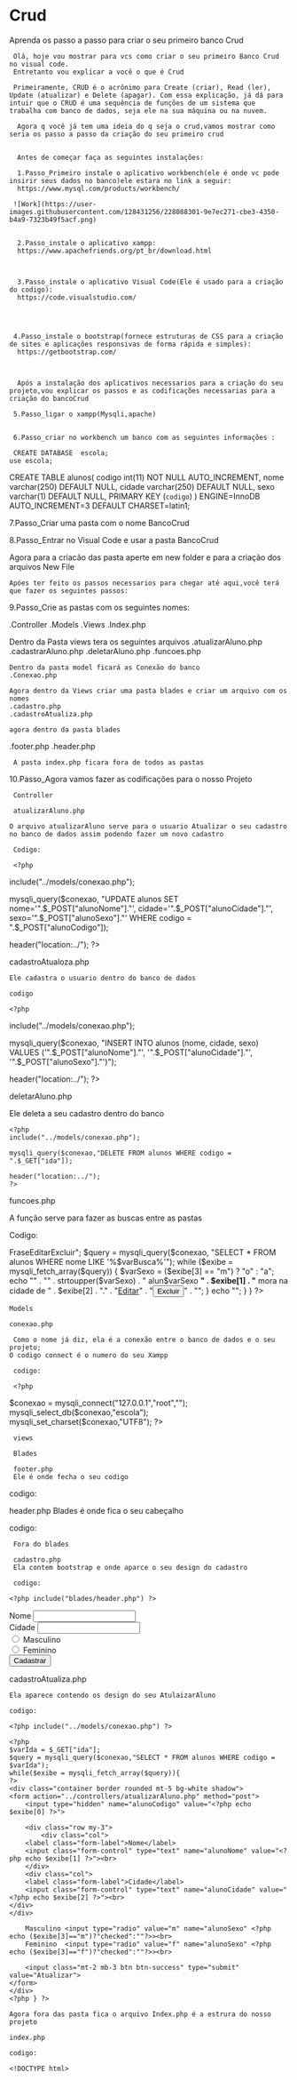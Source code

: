 
# Crud
Aprenda os passo a passo para criar o seu primeiro banco Crud
 

     Olá, hoje vou mostrar para vcs como criar o seu primeiro Banco Crud no visual code.
     Entretanto vou explicar a você o que é Crud

     Primeiramente, CRUD é o acrônimo para Create (criar), Read (ler), Update (atualizar) e Delete (apagar). Com essa explicação, já dá para intuir que o CRUD é uma sequência de funções de um sistema que trabalha com banco de dados, seja ele na sua máquina ou na nuvem.

      Agora q você já tem uma ideia do q seja o crud,vamos mostrar como seria os passo a passo da criação do seu primeiro crud
       

      Antes de começar faça as seguintes instalações:

      1.Passo_Primeiro instale o aplicativo workbench(ele é onde vc pode insirir seus dados no banco)ele estara no link a seguir:
      https://www.mysql.com/products/workbench/
      
     ![Work](https://user-images.githubusercontent.com/128431256/228088301-9e7ec271-cbe3-4350-b4a9-7323b49f5acf.png)


      2.Passo_instale o aplicativo xampp:
      https://www.apachefriends.org/pt_br/download.html

      
 
      3.Passo_instale o aplicativo Visual Code(Ele é usado para a criação do codigo):
      https://code.visualstudio.com/
      
     

 
     4.Passo_instale o bootstrap(fornece estruturas de CSS para a criação de sites e aplicações responsivas de forma rápida e simples):
      https://getbootstrap.com/
      
      
      
      Após a instalação dos aplicativos necessarios para a criação do seu projeto,vou explicar os passos e as codificações necessarias para a criação do bancoCrud
    
     5.Passo_ligar o xampp(Mysqli,apache)


     6.Passo_criar no workbench um banco com as seguintes informações :

     CREATE DATABASE  escola;
    use escola;

   CREATE TABLE  alunos(
   codigo int(11) NOT NULL AUTO_INCREMENT,
   nome varchar(250) DEFAULT NULL,
   cidade varchar(250) DEFAULT NULL,
   sexo varchar(1) DEFAULT NULL,
   PRIMARY KEY (`codigo`)
  )  ENGINE=InnoDB AUTO_INCREMENT=3 DEFAULT CHARSET=latin1;

  7.Passo_Criar uma pasta com o nome BancoCrud

  8.Passo_Entrar no Visual Code e usar a pasta BancoCrud

   Agora para a criacão das pasta aperte em new folder e para a criação dos arquivos New File

    Apóes ter feito os passos necessarios para chegar até aqui,você terá que fazer os seguintes passos:
   
   9.Passo_Crie as pastas com os seguintes nomes:

   .Controller
   .Models
   .Views
   .Index.php
   
   Dentro da Pasta views tera os seguintes arquivos 
   .atualizarAluno.php
   .cadastrarAluno.php
   .deletarAluno.php
   .funcoes.php

    Dentro da pasta model ficará as Conexão do banco
    .Conexao.php

    Agora dentro da Views criar uma pasta blades e criar um arquivo com os nomes
    .cadastro.php
    .cadastroAtualiza.php

    agora dentro da pasta blades
   .footer.php
   .header.php

     A pasta index.php ficara fora de todos as pastas 


   10.Passo_Agora vamos fazer as codificações para o nosso Projeto


     Controller

     atualizarAluno.php

    O arquivo atualizarAluno serve para o usuario Atualizar o seu cadastro no banco de dados assim podendo fazer um novo cadastro

     Codigo:

     <?php
   include("../models/conexao.php");

   mysqli_query($conexao, "UPDATE alunos SET nome='".$_POST["alunoNome"]."', cidade='".$_POST["alunoCidade"]."', sexo='".$_POST["alunoSexo"]."' WHERE codigo = ".$_POST["alunoCodigo"]);

   header("location:../");
   ?>
    
   cadastroAtualoza.php 

    Ele cadastra o usuario dentro do banco de dados 

    codigo

    <?php
  include("../models/conexao.php");

  mysqli_query($conexao, "INSERT INTO alunos (nome, cidade, sexo) VALUES ('".$_POST["alunoNome"]."', '".$_POST["alunoCidade"]."', '".$_POST["alunoSexo"]."')");

  header("location:../");
  ?>

  deletarAluno.php

   Ele deleta a seu cadastro dentro do banco
  
    <?php
    include("../models/conexao.php");

    mysqli_query($conexao,"DELETE FROM alunos WHERE codigo = ".$_GET["ida"]);

    header("location:../");
    ?>


   funcoes.php

   A função serve para fazer as buscas entre as pastas 

   Codigo:

   <?php
function mostrarDados()
{
    include("models/conexao.php");
    if (empty($_POST["buscar"])) {
        echo "Nenhum resultado";
    } else {
        $varBusca = $_POST["buscar"];

        echo "<table class='table table-bordered table-striped table-hover' border='1' width='450'><tr><td>Frase</td><td>Editar</td><td>Excluir</td></tr>";

        $query = mysqli_query($conexao, "SELECT * FROM alunos WHERE nome LIKE '%$varBusca%'");
        while ($exibe = mysqli_fetch_array($query)) {
            $varSexo = ($exibe[3] == "m") ? "o" : "a";
            echo "<tr>" .
                "<td>" . strtoupper($varSexo) . " alun$varSexo <b>" . $exibe[1] . "</b> mora na cidade de " . $exibe[2] . ".</td>" .
                "<td><a href='views/cadastroAtualiza.php?ida=" . $exibe[0] . "'><buttom type='button' class='btn btn-secondary'>Editar</button></a></td>" .
                "<td><a href='controllers/deletarAluno.php?ida=" . $exibe[0] . "'><button type='button' class='btn btn-danger'>Excluir</button></a></td>" .
                "</tr>";
        }

        echo "</table>";
    }

}
?>


    Models

    conexao.php

     Como o nome já diz, ela é a conexão entre o banco de dados e o seu projeto;
    O codigo connect é o numero do seu Xampp

     codigo:

     <?php
$conexao = mysqli_connect("127.0.0.1","root","");
           mysqli_select_db($conexao,"escola");
           mysqli_set_charset($conexao,"UTF8");
 ?>


     views 

     Blades

     footer.php
     Ele é onde fecha o seu codigo

 codigo:
     <script src="https://cdn.jsdelivr.net/npm/bootstrap@5.3.0-alpha1/dist/js/bootstrap.bundle.min.js" integrity="sha384-w76AqPfDkMBDXo30jS1Sgez6pr3x5MlQ1ZAGC+nuZB+EYdgRZgiwxhTBTkF7CXvN" crossorigin="anonymous"></script>
</body>
</html>

  header.php
 Blades é onde fica o seu cabeçalho
 
 codigo:
    <!DOCTYPE html>
<html lang="pt-br">
<head>
    <meta charset="UTF-8">
    <meta http-equiv="X-UA-Compatible" content="IE=edge">
    <meta name="viewport" content="width=device-width, initial-scale=1.0">
    <title>PHP - Revisão</title>
    <link href="https://cdn.jsdelivr.net/npm/bootstrap@5.3.0-alpha1/dist/css/bootstrap.min.css" rel="stylesheet" integrity="sha384-GLhlTQ8iRABdZLl6O3oVMWSktQOp6b7In1Zl3/Jr59b6EGGoI1aFkw7cmDA6j6gD" crossorigin="anonymous">
</head>
<body class="bg-secondary">
   
     Fora do blades 

     cadastro.php
     Ela contem bootstrap e onde aparce o seu design do cadastro

     codigo:
   
    <?php include("blades/header.php") ?>

<div class="container border rounded mt-5 bg-white shadow">
    <form action="../controllers/cadastrarAluno.php" method="post">
        <div class="row">
            <div class="col">
        <label class="form-label">Nome</label>
        <input class="form-control" type="text" name="alunoNome"><br>
</diV>
        <div class="col">
        <label class="form-label">Cidade</label>
        <input class="form-control" type="text" name="alunoCidade"><br>
</div>
</div>
        <input class="form-check-input"type="radio" value="m" name="alunoSexo">
        <label class="radio-inline"> Masculino </label><br>
        <input class="form-check-input" type="radio" value="f" name="alunoSexo">
        <label class="radio-inline"> Feminino </label><br>
        <input class="mt-2 mb-3 btn btn-success" type="submit" value="Cadastrar">
    </form>
</div>

<?php include("blades/footer.php") ?>

   cadastroAtualiza.php

    Ela aparece contendo os design do seu AtulaizarAluno

    codigo:

    <?php include("../models/conexao.php") ?>
<?php include("blades/header.php") ?>

    <?php
    $varIda = $_GET["ida"];
    $query = mysqli_query($conexao,"SELECT * FROM alunos WHERE codigo = $varIda");
    while($exibe = mysqli_fetch_array($query)){
    ?>
    <div class="container border rounded mt-5 bg-white shadow">
    <form action="../controllers/atualizarAluno.php" method="post">
        <input type="hidden" name="alunoCodigo" value="<?php echo $exibe[0] ?>">
        
        <div class="row my-3">
            <div class="col">
        <label class="form-label">Nome</label>
        <input class="form-control" type="text" name="alunoNome" value="<?php echo $exibe[1] ?>"><br>
        </div>
        <div class="col">
        <label class="form-label">Cidade</label>
        <input class="form-control" type="text" name="alunoCidade" value="<?php echo $exibe[2] ?>"><br>
    </div>
    </div>
 
        Masculino <input type="radio" value="m" name="alunoSexo" <?php echo ($exibe[3]=="m")?"checked":""?>><br>
        Feminino  <input type="radio" value="f" name="alunoSexo" <?php echo ($exibe[3]=="f")?"checked":""?>><br>
        
        <input class="mt-2 mb-3 btn btn-success" type="submit" value="Atualizar">
    </form>
    </div>
    <?php } ?>

<?php include("blades/footer.php") ?>

    
    Agora fora das pasta fica o arquivo Index.php é a estrura do nosso projeto

    index.php

    codigo:

    <!DOCTYPE html>
<html lang="en">
<head>
    <meta charset="UTF-8">
    <meta http-equiv="X-UA-Compatible" content="IE=edge">
    <meta name="viewport" content="width=device-width, initial-scale=1.0">
    <title>Document</title>
</head>
<body>
    
</body>
</html>
